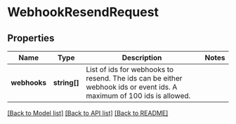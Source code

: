 # WebhookResendRequest

## Properties
Name | Type | Description | Notes
------------ | ------------- | ------------- | -------------
**webhooks** | **string[]** | List of ids for webhooks to resend. The ids can be either webhook ids or event ids. A maximum of 100 ids is allowed. |

[[Back to Model list]](../../README.md#documentation-for-models) [[Back to API list]](../../README.md#documentation-for-api-endpoints) [[Back to README]](../../README.md)


